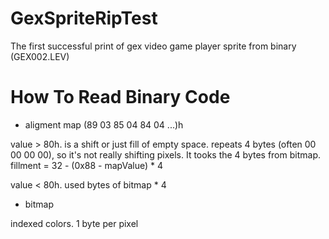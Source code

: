 # GexSpriteRipTest
The first successful print of gex video game player sprite from binary (GEX002.LEV)

# How To Read Binary Code
* aligment map (89 03 85 04 84 04 ...)h

value > 80h. is a shift or just fill of empty space.
repeats 4 bytes (often 00 00 00 00), so it's not really shifting pixels.
It tooks the 4 bytes from bitmap.
fillment = 32 - (0x88 - mapValue) * 4

value < 80h. used bytes of bitmap * 4

* bitmap

indexed colors. 1 byte per pixel
